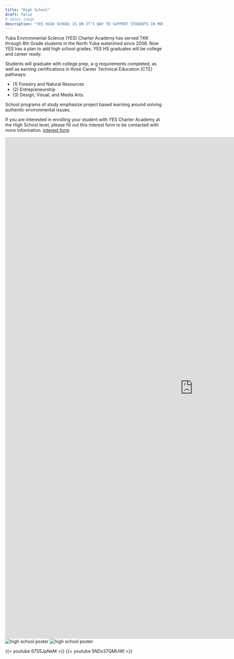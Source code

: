 ```yaml
---
title: "High School"
draft: false
# about image
description: "YES HIGH SCHOOL IS ON IT’S WAY TO SUPPORT STUDENTS IN MORE ACADEMIC WAYS THAN EVER BEFORE"
---
```

Yuba Environmental Science (YES) Charter Academy has served TKK through 8th Grade students in the North Yuba watershed since 2008. Now YES has a plan to add high school grades. YES HS graduates will be college and career ready. 

Students will graduate with college prep, a-g requirements completed, as well as earning certifications in three Career Technical Education (CTE) pathways: 
- (1) Forestry and Natural Resources
- (2) Entrepreneurship
- (3) Design, Visual, and Media Arts. 

School programs of study emphasize project based learning around solving authentic environmental issues.

If you are interested in enrolling your student with YES Charter Academy at the High School level, please fill out this interest form to be contacted with more information. [interest form](#)

<section class="col-10 mx-auto embed-responsive embed-responsive-4by3 section pt-0">
    <iframe src="https://docs.google.com/forms/d/e/1FAIpQLSfpPML9QpPa3AJWACTHfoLH-Y9uP6LiinJCfKSfT3Es4idqsA/viewform?embedded=true" width="1200" height="1600" frameborder="0" marginheight="0" marginwidth="0">Loading…</iframe>
</section>

<img class="img-fluid" src="/images/parents/APPROVED-YESHS-Postcards-Back-022022-WIDE.png" alt="high school poster" />

<img class="img-fluid" src="/images/parents/APPROVED-YESHS-Postcard-Front-022022-WIDE.png" alt="high school poster" />

{{< youtube 67S5JpNeM >}}
{{< youtube 5NDx37QMUWI >}}

